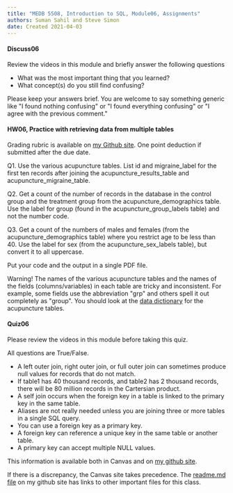 ```yaml
---
title: "MEDB 5508, Introduction to SQL, Module06, Assignments"
authors: Suman Sahil and Steve Simon
date: Created 2021-04-03
---
```


#### Discuss06

Review the videos in this module and briefly answer the following questions

+ What was the most important thing that you learned?
+ What concept(s) do you still find confusing?

Please keep your answers brief. You are welcome to say something generic like "I found nothing confusing" or "I found everything confusing" or "I agree with the previous comment."

#### HW06, Practice with retrieving data from multiple tables

Grading rubric is available on [my Github site][gra1]. One point deduction if submitted after the due date.

Q1. Use the various acupuncture tables. List id and migraine_label for the first ten records after joining the acupuncture_results_table and acupuncture_migraine_table.

Q2. Get a count of the number of records in the database in the control group and the treatment group from the acupuncture_demographics table. Use the label for group (found in the acupuncture_group_labels table) and not the number code.

Q3. Get a count of the numbers of males and females (from the acupuncture_demographics table) where you restrict age to be less than 40. Use the label for sex (from the acupuncture_sex_labels table), but convert it to all uppercase.

Put your code and the output in a single PDF file.

Warning! The names of the various acupuncture tables and the names of the fields (columns/variables) in each table are tricky and inconsistent. For example, some fields use the abbreviation "grp" and others spell it out completely as "group". You should look at the [data dictionary][git1] for the acupuncture tables.

#### Quiz06

Please review the videos in this module before taking this quiz.

All questions are True/False.

+ A left outer join, right outer join, or full outer join can sometimes produce null values for records that do not match.
+ If table1 has 40 thousand records, and table2 has 2 thousand records, there will be 80 million records in the Cartersian product.
+ A self join occurs when the foreign key in a table is linked to the primary key in the same table.
+ Aliases are not really needed unless you are joining three or more tables in a single SQL query.
+ You can use a foreign key as a primary key.
+ A foreign key can reference a  unique key in the same table or another table.
+ A primary key can accept multiple NULL values.

<!---my git--->
This information is available both in Canvas and on [my github site][thisf].

If there is a discrepancy, the Canvas site takes precedence. The [readme.md file][mygit] on my github site has links to other important files for this class.

[thisf]: https://github.com/pmean/introduction-to-sql/blob/master/modules/5508-06-assignments.md
[mygit]: https://github.com/pmean/introduction-to-sql/blob/master/README.md
<!---my git--->

[gra1]: https://github.com/pmean/classes/blob/master/software-engineering/src/grading-rubric.md

[git1]: https://github.com/pmean/introduction-to-sql/blob/master/data/acupuncture-data-dictionary.md


